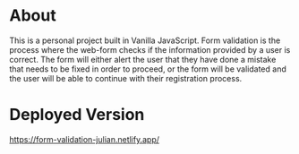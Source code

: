 # About
This is a personal project built in Vanilla JavaScript. Form validation is the process where the web-form checks if the information provided by a user is correct. The form will either alert the user that they have done a mistake that needs to be fixed in order to proceed, or the form will be validated and the user will be able to continue with their registration process.


# Deployed Version
https://form-validation-julian.netlify.app/
